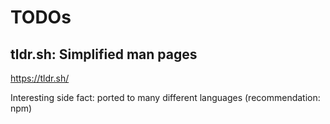 # TODOs
## tldr.sh: Simplified man pages

https://tldr.sh/

Interesting side fact: ported to many different languages (recommendation: npm)

